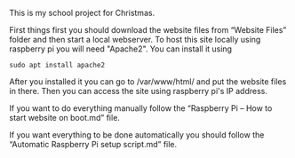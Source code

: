 This is my school project for Christmas.

First things first you should download the website files from “Website Files” folder and then start a local webserver.
To host this site locally using raspberry pi you will need "Apache2". You can install it using

```
sudo apt install apache2
```

After you installed it you can go to /var/www/html/ and put the website files in there. Then you can access the site using raspberry pi's IP address.

If you want to do everything manually follow the “Raspberry Pi – How to start website on boot.md” file.

If you want everything to be done automatically you should follow the “Automatic Raspberry Pi setup script.md” file.
